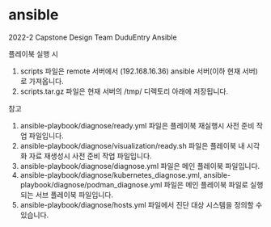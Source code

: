 # ansible
2022-2 Capstone Design Team DuduEntry Ansible

플레이북 실행 시
1. scripts 파일은 remote 서버에서 (192.168.16.36) ansible 서버(이하 현재 서버)로 가져옵니다.
2. scripts.tar.gz 파일은 현재 서버의 /tmp/ 디렉토리 아래에 저장됩니다.

참고
1. ansible-playbook/diagnose/ready.yml 파일은 플레이북 재실행시 사전 준비 작업 파일입니다.
2. ansible-playbook/diagnose/visualization/ready.sh 파일은 플레이북 내 시각화 자료 재생성시 사전 준비 작업 파일입니다.
3. ansible-playbook/diagnose/diagnose.yml 파일은 메인 플레이북 파일입니다.
4. ansible-playbook/diagnose/kubernetes_diagnose.yml, ansible-playbook/diagnose/podman_diagnose.yml 파일은 메인 플레이북 파일로 실행되는 서브 플레이북 파일입니다.
5. ansible-playbook/diagnose/hosts.yml 파일에서 진단 대상 시스템을 정의할 수 있습니다.
